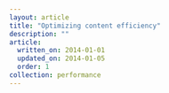 ```yaml
---
layout: article
title: "Optimizing content efficiency"
description: ""
article:
  written_on: 2014-01-01
  updated_on: 2014-01-05
  order: 1
collection: performance
---
```


